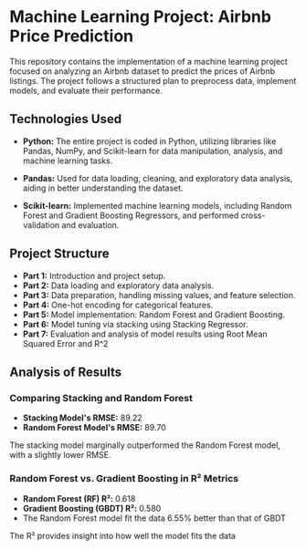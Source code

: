 # Machine Learning Project: Airbnb Price Prediction

This repository contains the implementation of a machine learning project focused on analyzing an Airbnb dataset to predict the prices of Airbnb listings. The project follows a structured plan to preprocess data, implement models, and evaluate their performance.

## Technologies Used

- **Python:** The entire project is coded in Python, utilizing libraries like Pandas, NumPy, and Scikit-learn for data manipulation, analysis, and machine learning tasks.

- **Pandas:** Used for data loading, cleaning, and exploratory data analysis, aiding in better understanding the dataset.

- **Scikit-learn:** Implemented machine learning models, including Random Forest and Gradient Boosting Regressors, and performed cross-validation and evaluation.


## Project Structure

- **Part 1:** Introduction and project setup.
- **Part 2:** Data loading and exploratory data analysis.
- **Part 3:** Data preparation, handling missing values, and feature selection.
- **Part 4:** One-hot encoding for categorical features.
- **Part 5:** Model implementation: Random Forest and Gradient Boosting.
- **Part 6:** Model tuning via stacking using Stacking Regressor.
- **Part 7:** Evaluation and analysis of model results using Root Mean Squared Error and R^2

## Analysis of Results

### Comparing Stacking and Random Forest

- **Stacking Model's RMSE:** 89.22
- **Random Forest Model's RMSE:** 89.70

The stacking model marginally outperformed the Random Forest model, with a slightly lower RMSE.

### Random Forest vs. Gradient Boosting in R² Metrics

- **Random Forest (RF) R²:** 0.618
- **Gradient Boosting (GBDT) R²:** 0.580
- The Random Forest model fit the data 6.55% better than that of GBDT
  
The R² provides insight into how well the model fits the data

